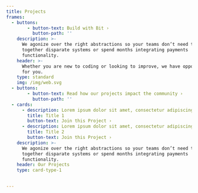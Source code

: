 ```yaml
---
title: Projects
frames:
  - buttons:
        - button-text: Build with Bit ›
          button-path: ''
    description: >-
      We agonize over the right abstractions so your teams don’t need to stitch
      together disparate systems or spend months integrating payments
      functionality.
    header: >-
      Whether you are new to coding or looking to improve, we have opportunities
      for you.
    type: standard
    img: /img/web.svg
  - buttons:
        - button-text: Read how our projects impact the community ›
          button-path: ''
  - cards:
      - description: Lorem ipsum dolor sit amet, consectetur adipiscing elit, sed do eiusmod tempor incididunt.
        title: Title 1
        button-text: Join this Project ›
      - description: Lorem ipsum dolor sit amet, consectetur adipiscing elit, sed do eiusmod tempor incididunt.
        title: Title 2
        button-text: Join this Project ›
    description: >-
      We agonize over the right abstractions so your teams don’t need to stitch
      together disparate systems or spend months integrating payments
      functionality.
    header: Our Projects
    type: card-type-1
    

---
```


